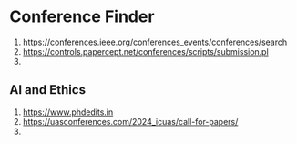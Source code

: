 # Conference Finder 
1. https://conferences.ieee.org/conferences_events/conferences/search
2. https://controls.papercept.net/conferences/scripts/submission.pl
3. 


## AI and Ethics
1. https://www.phdedits.in
2. https://uasconferences.com/2024_icuas/call-for-papers/
3. 
